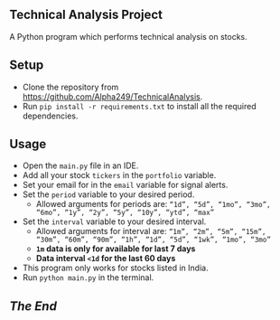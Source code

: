 ## Technical Analysis Project
A Python program which performs technical analysis on stocks.

## Setup
* Clone the repository from https://github.com/Alpha249/TechnicalAnalysis.
* Run `pip install -r requirements.txt` to install all the required dependencies.

## Usage
* Open the `main.py` file in an IDE.
* Add all your stock `tickers` in the `portfolio` variable.
* Set your email for in the `email` variable for signal alerts.  
* Set the `period` variable to your desired period.
    * Allowed arguments for periods are: `“1d”, “5d”, “1mo”, “3mo”, “6mo”, “1y”, “2y”, “5y”, “10y”, “ytd”, “max”`
* Set the `interval` variable to your desired interval.
    * Allowed arguments for interval are: `“1m”, “2m”, “5m”, “15m”, “30m”, “60m”, “90m”, “1h”, “1d”, “5d”, “1wk”, “1mo”, “3mo”`
    * **`1m` data is only for available for last 7 days** 
    * **Data interval `<1d` for the last 60 days**
* This program only works for stocks listed in India.
* Run `python main.py` in the terminal.

## *The End*
